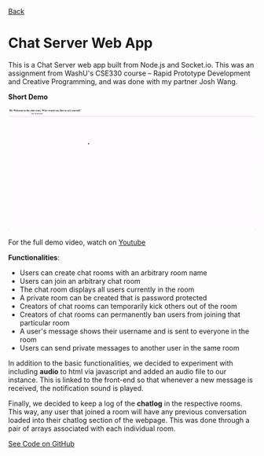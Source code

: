 [Back](../)

# Chat Server Web App
This is a Chat Server web app built from Node.js and Socket.io. This was an assignment from WashU's CSE330 course – Rapid Prototype Development and Creative Programming, and was done with my partner Josh Wang.

**Short Demo**

![Chat Server Demo](../Demos/Chat_Server_Demo.gif)

For the full demo video, watch on [Youtube](https://youtu.be/N0FixoygLeg)


**Functionalities**: 
- Users can create chat rooms with an arbitrary room name
- Users can join an arbitrary chat room
- The chat room displays all users currently in the room 
- A private room can be created that is password protected 
- Creators of chat rooms can temporarily kick others out of the room 
- Creators of chat rooms can permanently ban users from joining that particular room 
- A user's message shows their username and is sent to everyone in the room 
- Users can send private messages to another user in the same room


In addition to the basic functionalities, we decided to experiment with including **audio** to html via javascript and added an audio file to our instance. This is linked to the front-end so that whenever a new message is received, the notification sound is played. 

Finally, we decided to keep a log of the **chatlog** in the respective rooms. This way, any user that joined a room will have any previous conversation loaded into their chatlog section of the webpage. This was done through a pair of arrays associated with each individual room.

[See Code on GitHub](https://github.com/rick-lichen/Portfolio/edit/master/Chat_Server)
